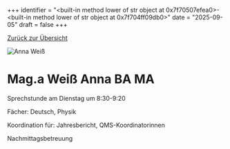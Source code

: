 
+++
identifier = "<built-in method lower of str object at 0x7f70507efea0>-<built-in method lower of str object at 0x7f704ff09db0>"
date = "2025-09-05"
draft = false
+++

 [Zurück zur Übersicht](/schule/lehrpersonal/)

<div class="row">
<div class="column">
<img src="/images/personal/Weiß.jpg" alt="Anna Weiß"> 
</div>
<div class="column">

# Mag.a Weiß Anna BA MA

Sprechstunde am Dienstag um 8:30-9:20

Fächer: Deutsch,  Physik











Koordination für: Jahresbericht, QMS-Koordinatorinnen

Nachmittagsbetreuung

</div>
</div> 

